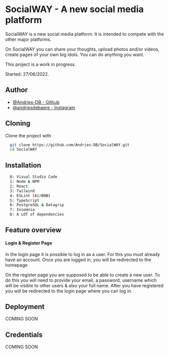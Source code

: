 
# SocialWAY - A new social media platform

SocialWAY is a new social media platform. It is intended to compete with the other major platforms.

On SocialWAY you can share your thoughts, upload photos and/or videos, create pages of your own big idols. You can do anything you want.

This project is a work in progress.

Started: 27/06/2022.

## Author

- [@Andries-DB - Github](https://github.com/Andries-DB)
- [@andriesdebaere - Instagram](https://www.instagram.com/andriesdebaere/?hl=nl)

## Cloning

Clone the project with

```bash
  git clone https://github.com/Andries-DB/SocialWAY.git
  cd SocialWAY
```

## Installation

```bash
  0: Visual Studio Code
  1: Node & NPM
  2: React
  3: Tailwind
  4: ESLint (AirBNB)
  5: TypeScript
  6: PostgreSQL & Datagrip
  7: Insomnia
  8: A LOT of dependencies
```

## Feature overview

#### Login & Register Page
In the login page it is possible to log in as a user. For this you must already have an account. Once you are logged in, you will be redirected to the homepage

On the register page you are supposed to be able to create a new user. To do this you will need to provide your email, a password, username which will be visible to other users & also your full name.
 After you have registered you will be redirected to the login page where you can log in.
## Deployment

COMING SOON
## Credentials

COMING SOON